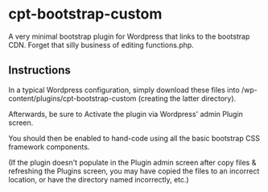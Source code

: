 # cpt-bootstrap-custom
A very minimal bootstrap plugin for Wordpress that links to the bootstrap CDN. Forget that silly business of editing functions.php. 

## Instructions
In a typical Wordpress configuration, simply download these files into /wp-content/plugins/cpt-bootstrap-custom (creating the latter directory).

Afterwards, be sure to Activate the plugin via Wordpress' admin Plugin screen.

You should then be enabled to hand-code using all the basic bootstrap CSS framework components.

(If the plugin doesn't populate in the Plugin admin screen after copy files & refreshing the Plugins screen, you may have copied the files to an incorrect location, or have the directory named incorrectly, etc.)